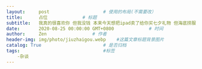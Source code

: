 ```yaml
---
layout:     post                    # 使用的布局(不需要改）
title:      占位             # 标题
subtitle:   我真的很喜欢你 但我没钱 本来今天想把ipad卖了给你买七夕礼物 但海底捞服务员不让还让我滚出去 #副标题
date:       2020-08-25 00:00:00 GMT+0800             # 时间
author:     Zen                 # 作者
header-img: img/photo/jiuzhaigou.webp    #这篇文章标题背景图片
catalog: True                       # 是否归档
tags:                               #标签
    -杂谈
---
```

